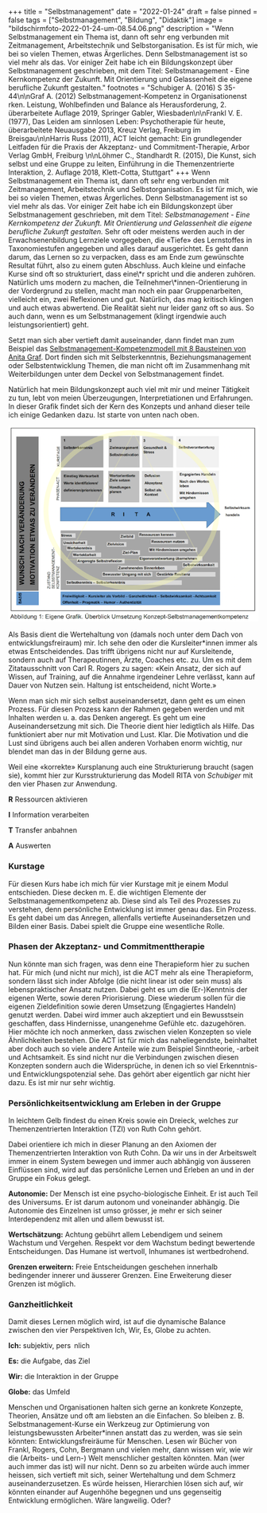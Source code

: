 +++
title = "Selbstmanagement"
date = "2022-01-24"
draft = false
pinned = false
tags = ["Selbstmanagement", "Bildung", "Didaktik"]
image = "bildschirmfoto-2022-01-24-um-08.54.06.png"
description = "Wenn Selbstmanagement ein Thema ist, dann oft sehr eng verbunden mit Zeitmanagement, Arbeitstechnik und Selbstorganisation. Es ist für mich, wie bei so vielen Themen, etwas Ärgerliches. Denn Selbstmanagement ist so viel mehr als das. Vor einiger Zeit habe ich ein Bildungskonzept über Selbstmanagement geschrieben, mit dem Titel: Selbstmanagement - Eine Kernkompetenz der Zukunft. Mit Orientierung und Gelassenheit die eigene berufliche Zukunft gestalten."
footnotes = "Schubiger A. (2016) S 35-44\n\nGraf A. (2012) Selbstmanagement-Kompetenz in Organisationenst rken. Leistung, Wohlbefinden und Balance als Herausforderung, 2. überarbeitete Auflage 2019, Springer Gabler, Wiesbaden\n\nFrankl V. E. (1977), Das Leiden am sinnlosen Leben: Psychotherapie für heute, überarbeitete Neuausgabe 2013, Kreuz Verlag, Freiburg im Breisgau\n\nHarris Russ (2011), ACT leicht gemacht: Ein grundlegender Leitfaden für die Praxis der Akzeptanz- und Commitment-Therapie, Arbor Verlag GmbH, Freiburg \n\nLöhmer C., Standhardt R. (2015), Die Kunst, sich selbst und eine Gruppe zu leiten, Einführung in die Themenzentrierte Interaktion, 2. Auflage 2018, Klett-Cotta, Stuttgart"
+++
Wenn Selbstmanagement ein Thema ist, dann oft sehr eng verbunden mit Zeitmanagement, Arbeitstechnik und Selbstorganisation. Es ist für mich, wie bei so vielen Themen, etwas Ärgerliches. Denn Selbstmanagement ist so viel mehr als das. Vor einiger Zeit habe ich ein Bildungskonzept über Selbstmanagement geschrieben, mit dem Titel: *Selbstmanagement - Eine Kernkompetenz der Zukunft. Mit Orientierung und Gelassenheit die eigene berufliche Zukunft gestalten.* Sehr oft oder meistens werden auch in der Erwachsenenbildung Lernziele vorgegeben, die «Tiefe» des Lernstoffes in Taxonomiestufen angegeben und alles darauf ausgerichtet. Es geht dann darum, das Lernen so zu verpacken, dass es am Ende zum gewünschte Resultat führt, also zu einem guten Abschluss. Auch kleine und einfache Kurse sind oft so strukturiert, dass eine\\*r spricht und die anderen zuhören. Natürlich ums modern zu machen, die Teilnehmer\\*innen-Orientierung in der Vordergrund zu stellen, macht man noch ein paar Gruppenarbeiten, vielleicht ein, zwei Reflexionen und gut. Natürlich, das mag kritisch klingen und auch etwas abwertend. Die Realität sieht nur leider ganz oft so aus. So auch dann, wenn es um Selbstmanagement (klingt irgendwie auch leistungsorientiert) geht.

Setzt man sich aber vertieft damit auseinander, dann findet man zum Beispiel das [Selbstmanagement-Kompetenzmodell mit 8 Bausteinen von Anita Graf](https://www.weka.ch/themen/fuehrung-kompetenzen/selbstmanagement/selbst-und-zeitmanagement/article/selbstmanagement-kompetenz-modell-mit-8-bausteinen-im-ueberblick/). Dort finden sich mit Selbsterkenntnis, Beziehungsmanagement oder Selbstentwicklung Themen, die man nicht oft im Zusammenhang mit Weiterbildungen unter dem Deckel von Selbstmanagement findet. 

Natürlich hat mein Bildungskonzept auch viel mit mir und meiner Tätigkeit zu tun, lebt von meien Überzeugungen, Interpretiationen und Erfahrungen. In dieser Grafik findet sich der Kern des Konzepts und anhand dieser teile ich einige Gedanken dazu. Ist starte von unten nach oben. 

![](bildschirmfoto-2022-01-24-um-08.54.06.png)

Als Basis dient die Wertehaltung von (damals noch unter dem Dach von entwicklungsfreiraum) mir. Ich sehe den oder die Kursleiter*innen immer als etwas Entscheidendes. Das trifft übrigens nicht nur auf Kursleitende, sondern auch auf Therapeutinnen, Ärzte, Coaches etc. zu. Um es mit dem Zitatausschnitt von Carl R. Rogers zu sagen: «Kein Ansatz, der sich auf Wissen, auf Training, auf die Annahme irgendeiner Lehre verlässt, kann auf Dauer von Nutzen sein. Haltung ist entscheidend, nicht Worte.»

Wenn man sich mir sich selbst auseinandersetzt, dann geht es um einen Prozess. Für diesen Prozess kann der Rahmen gegeben werden und mit Inhalten werden u. a. das Denken angeregt. Es geht um eine Auseinandersetzung mit sich. Die Theorie dient hier ledigtlich als Hilfe. Das funktioniert aber nur mit Motivation und Lust. Klar. Die Motivation und die Lust sind übrigens auch bei allen anderen Vorhaben enorm wichtig, nur blendet man das in der Bildung gerne aus. 

Weil eine «korrekte» Kursplanung auch eine Strukturierung braucht (sagen sie), kommt hier zur Kursstrukturierung das Modell RITA von *Schubiger* mit den vier Phasen zur Anwendung. 

**R** Ressourcen aktivieren

**I** Information verarbeiten

**T** Transfer anbahnen

**A** Auswerten



### **Kurstage**

Für diesen Kurs habe ich mich für vier Kurstage mit je einem Modul entschieden. Diese decken m. E. die wichtigen Elemente der Selbstmanagementkompetenz ab. Diese sind als Teil des Prozesses zu verstehen, denn persönliche Entwicklung ist immer genau das. Ein Prozess. Es geht dabei um das Anregen, allenfalls vertiefte Auseinandersetzen und Bilden einer Basis. Dabei spielt die Gruppe eine wesentliche Rolle. 



### Phasen der Akzeptanz- und Commitmenttherapie

Nun könnte man sich fragen, was denn eine Therapieform hier zu suchen hat. Für mich (und nicht nur mich), ist die ACT mehr als eine Therapieform, sondern lässt sich inder Abfolge (die nicht linear ist oder sein muss) als lebenspraktischer Ansatz nutzen. Dabei geht es um die (Er-)Kenntnis der eigenen Werte, sowie deren Priorisierung. Diese wiederum sollen für die eigenen Zieldefinition sowie deren Umsetzung (Engagiertes Handeln) genutzt werden. Dabei wird immer auch akzeptiert und ein Bewusstsein geschaffen, dass Hindernisse, unangenehme Gefühle etc. dazugehören. Hier möchte ich noch anmerken, dass zwischen vielen Konzepten so viele Ähnlichkeiten bestehen. Die ACT ist für mich das naheliegendste, beinhaltet aber doch auch so viele andere Anteile wie zum Beispiel Sinntheorie, -arbeit und Achtsamkeit. Es sind nicht nur die Verbindungen zwischen diesen Konzepten sondern auch die Widersprüche, in denen ich so viel Erkenntnis- und Entwicklungspotenzial sehe. Das gehört aber eigentlich gar nicht hier dazu. Es ist mir nur sehr wichtig. 

### **Persönlichkeitsentwicklung am Erleben in der Gruppe**

In leichtem Gelb findest du einen Kreis sowie ein Dreieck, welches zur Themenzentrierten Interaktion (TZI) von Ruth Cohn gehört. 

Dabei orientiere ich mich in dieser Planung an den Axiomen der Themenzentrierten Interaktion von Ruth Cohn. Da wir uns in der Arbeitswelt immer in einem System bewegen und immer auch abhängig von äusseren Einflüssen sind, wird auf das persönliche Lernen und Erleben an und in der Gruppe ein Fokus gelegt.

**Autonomie:** Der Mensch ist eine psycho-biologische Einheit. Er ist auch Teil des Universums. Er ist darum autonom und voneinander abhängig. Die Autonomie des Einzelnen ist umso grösser, je mehr er sich seiner Interdependenz mit allen und allem bewusst ist.

**Wertschätzung:** Achtung gebührt allem Lebendigem und seinem Wachstum und Vergehen. Respekt vor dem Wachstum bedingt bewertende Entscheidungen. Das Humane ist wertvoll, Inhumanes ist wertbedrohend.

**Grenzen erweitern:** Freie Entscheidungen geschehen innerhalb bedingender innerer und äusserer Grenzen. Eine Erweiterung dieser Grenzen ist möglich. 



### Ganzheitlichkeit

Damit dieses Lernen möglich wird, ist auf die dynamische Balance zwischen den vier Perspektiven Ich, Wir, Es, Globe zu achten.

**Ich:** subjektiv, pers nlich

**Es:** die Aufgabe, das Ziel

**Wir:** die Interaktion in der Gruppe

**Globe:** das Umfeld



Menschen und Organisationen halten sich gerne an konkrete Konzepte, Theorien, Ansätze und oft am liebsten an die Einfachen. So bleiben z. B. Selbstmanagement-Kurse ein Werkzeug zur Optimierung von leistungsbewussten Arbeiter*innen anstatt das zu werden, was sie sein könnten: Entwicklungsfreiräume für Menschen. Lesen wir Bücher von Frankl, Rogers, Cohn, Bergmann und vielen mehr, dann wissen wir, wie wir die (Arbeits- und Lern-) Welt menschlicher gestalten könnten. Man (wer auch immer das ist) will nur nicht. Denn so zu arbeiten würde auch immer heissen, sich vertieft mit sich, seiner Wertehaltung und dem Schmerz auseinanderzusetzen. Es würde heissen, Hierarchien lösen sich auf, wir könnten einander auf Augenhöhe begegnen und uns gegenseitig Entwicklung ermöglichen. Wäre langweilig. Oder?